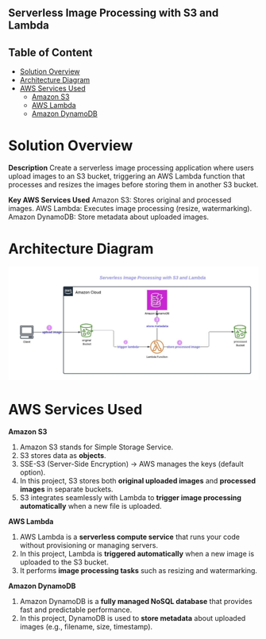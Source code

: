 ## Serverless Image Processing with S3 and Lambda

## Table of Content
- [Solution Overview](#solution-overview)
- [Architecture Diagram](#architecture-diagram)
- [AWS Services Used](#aws-services-used)
  - [Amazon S3](#amazon-s3)
  - [AWS Lambda](#aws-lambda)
  - [Amazon DynamoDB](#amazon-dynamodb)
 




# Solution Overview

**Description**
Create a serverless image processing application where users upload images to an S3 bucket, triggering an AWS Lambda function that processes and resizes the images before storing them in another S3 bucket.

**Key AWS Services Used**
Amazon S3: Stores original and processed images.
AWS Lambda: Executes image processing (resize, watermarking).
Amazon DynamoDB: Store metadata about uploaded images.

# Architecture Diagram

![Architecture Diagram](https://github.com/noureldien2021/Project-2-Serverless-Image-Processing-with-S3-and-Lambda/blob/main/_Serverless%20Image%20Processing.jpeg?raw=true)

# AWS Services Used

**Amazon S3**

1. Amazon S3 stands for Simple Storage Service.  
2. S3 stores data as **objects**.  
3. SSE-S3 (Server-Side Encryption) → AWS manages the keys (default option).
4. In this project, S3 stores both **original uploaded images** and **processed images** in separate buckets.
5. S3 integrates seamlessly with Lambda to **trigger image processing automatically** when a new file is uploaded.

**AWS Lambda**

1. AWS Lambda is a **serverless compute service** that runs your code without provisioning or managing servers.
2. In this project, Lambda is **triggered automatically** when a new image is uploaded to the S3 bucket.
3. It performs **image processing tasks** such as resizing and watermarking.

**Amazon DynamoDB**
1. Amazon DynamoDB is a **fully managed NoSQL database** that provides fast and predictable performance.
2. In this project, DynamoDB is used to **store metadata** about uploaded images (e.g., filename, size, timestamp).
   

 
